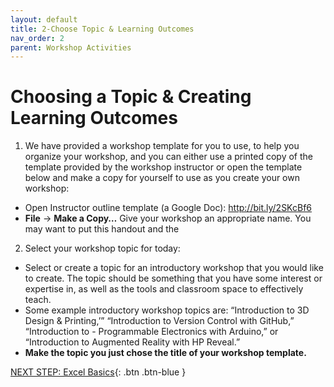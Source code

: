 ```yaml
---
layout: default
title: 2-Choose Topic & Learning Outcomes
nav_order: 2
parent: Workshop Activities
---
```

# Choosing a Topic & Creating Learning Outcomes

1. We have provided a workshop template for you to use, to help you organize your workshop, and you can either use a printed copy of the template provided by the workshop instructor or open the template below and make a copy for yourself to use as you create your own workshop: 
- Open Instructor outline template (a Google Doc): http://bit.ly/2SKcBf6 
- **File** -> **Make a Copy…**   Give your workshop an appropriate name. You may want to put this handout and the
2. Select your workshop topic for today:
- Select or create a topic for an introductory workshop that you would like to create. The topic should be something that you have some interest or expertise in, as well as the tools and classroom space to effectively teach.
- Some example introductory workshop topics are: “Introduction to 3D Design & Printing,’” “Introduction to Version Control with GitHub,” “Introduction to - Programmable Electronics with Arduino,” or “Introduction to Augmented Reality with HP Reveal.”
- **Make the topic you just chose the title of your workshop template.**


[NEXT STEP: Excel Basics](topic-learning-outcomes.html){: .btn .btn-blue }

